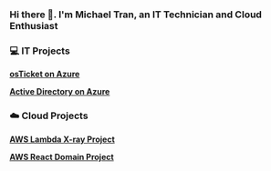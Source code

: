 ### Hi there 👋. I'm Michael Tran, an IT Technician and Cloud Enthusiast

### :computer: IT Projects
[**osTicket on Azure**](https://github.com/Michael-DTran/osTicket)

[**Active Directory on Azure**](https://github.com/Michael-DTran/Active-Directory)

### :cloud: Cloud Projects 
[**AWS Lambda X-ray Project**](https://github.com/Michael-DTran/Lambda-Xray-Proj )

[**AWS React Domain Project**](https://github.com/Michael-DTran/React-Domain-Proj)
<!--
**Michael-DTran/Michael-DTran** is a ✨ _special_ ✨ repository because its `README.md` (this file) appears on your GitHub profile.

Here are some ideas to get you started:

- 🔭 I’m currently working on ...
- 🌱 I’m currently learning ...
- 👯 I’m looking to collaborate on ...
- 🤔 I’m looking for help with ...
- 💬 Ask me about ...
- 📫 How to reach me: ...
- 😄 Pronouns: ...
- ⚡ Fun fact: ...
-->
